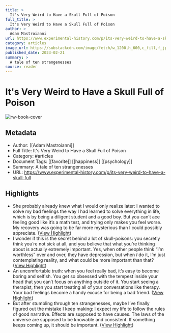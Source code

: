 ```yaml
---
title: >
  It's Very Weird to Have a Skull Full of Poison
full_title: >
  It's Very Weird to Have a Skull Full of Poison
author: >
  Adam Mastroianni
url: https://www.experimental-history.com/p/its-very-weird-to-have-a-skull-full
category: articles
image_url: https://substackcdn.com/image/fetch/w_1200,h_600,c_fill,f_jpg,q_auto:good,fl_progressive:steep,g_auto/https%3A%2F%2Fsubstack-post-media.s3.amazonaws.com%2Fpublic%2Fimages%2F85b44ff6-94c6-48f5-ae1b-6160c6df3418_985x1280.jpeg
published_date: 2023-02-21
summary: >
  A tale of ten strangenesses
source: reader
---
```

# It's Very Weird to Have a Skull Full of Poison

![rw-book-cover](https://substackcdn.com/image/fetch/w_1200,h_600,c_fill,f_jpg,q_auto:good,fl_progressive:steep,g_auto/https%3A%2F%2Fsubstack-post-media.s3.amazonaws.com%2Fpublic%2Fimages%2F85b44ff6-94c6-48f5-ae1b-6160c6df3418_985x1280.jpeg)

## Metadata
- Author: [[Adam Mastroianni]]
- Full Title: It's Very Weird to Have a Skull Full of Poison
- Category: #articles
- Document Tags: [[favorite]] [[happiness]] [[psychology]] 
- Summary: A tale of ten strangenesses
- URL: https://www.experimental-history.com/p/its-very-weird-to-have-a-skull-full

## Highlights
- She probably already knew what I would only realize later: I wanted to solve my bad feelings the way I had learned to solve everything in life, which is by being a diligent student and a good boy. But you can’t ace feeling good like it’s a math test, and trying only makes you feel worse. My recovery was going to be far more mysterious than I could possibly appreciate. ([View Highlight](https://read.readwise.io/read/01hrdfs08y5v7dxphzwx1dp7b9))
- I wonder if this is the secret behind a lot of skull-poisons: you secretly think you’re not sick at all, and you believe that what you’re thinking about is actually extremely important. Yes, when other people think “I’m worthless” over and over, they have depression, but when *I* do it, I’m just contemplating reality, and what could be more important than that? ([View Highlight](https://read.readwise.io/read/01hrdftap0dqnz5zad5em6kecz))
- An uncomfortable truth: when you feel really bad, it’s easy to become boring and selfish. You get so obsessed with the tempest inside your head that you can’t focus on anything outside of it. You start seeing a therapist, then you start treating all of your conversations like therapy. Your bad feelings become a handy excuse for being a bad friend. ([View Highlight](https://read.readwise.io/read/01hrdfwcyjq0t6y9qr71zy9rjr))
- But after stumbling through ten strangenesses, maybe I’ve finally figured out the mistake I keep making: I expect my life to follow the rules of good narrative. Effects are supposed to have causes. The laws of the universe are supposed to be knowable and consistent. If something keeps coming up, it should be important. ([View Highlight](https://read.readwise.io/read/01hrdfz144qyawwcztk5gmwq3e))


